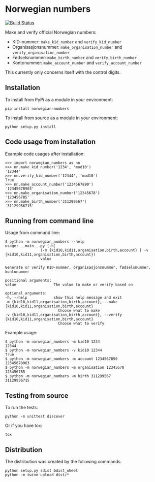 # Norwegian numbers

[![Build Status](https://travis-ci.com/Ondkloss/norwegian-numbers.svg?branch=master)](https://travis-ci.com/Ondkloss/norwegian-numbers)

Make and verify official Norwegian numbers:

* KID-nummer: `make_kid_number` and `verify_kid_number`
* Organisasjonsnummer: `make_organisation_number` and `verify_organisation_number`
* Fødselsnummer: `make_birth_number` and `verify_birth_number`
* Kontonummer: `make_account_number` and `verify_account_number`

This currently only concerns itself with the control digits.

## Installation

To install from PyPi as a module in your environment:

    pip install norwegian-numbers

To install from source as a module in your environment:

    python setup.py install

## Code usage from installation

Example code usages after installation:

    >>> import norwegian_numbers as nn
    >>> nn.make_kid_number('1234', 'mod10')
    '12344'
    >>> nn.verify_kid_number('12344', 'mod10')
    True
    >>> nn.make_account_number('1234567890')
    '12345678903'
    >>> nn.make_organisation_number('12345678')
    '123456785'
    >>> nn.make_birth_number('311299567')
    '31129956715'

## Running from command line

Usage from command line:

    $ python -m norwegian_numbers --help
    usage: __main__.py [-h]
                    (-m {kid10,kid11,organisation,birth,account} | -v {kid10,kid11,organisation,birth,account})
                    value

    Generate or verify KID-nummer, organisasjonsnummer, fødselsnummer, kontonummer

    positional arguments:
    value                 The value to make or verify based on

    optional arguments:
    -h, --help            show this help message and exit
    -m {kid10,kid11,organisation,birth,account}, --make {kid10,kid11,organisation,birth,account}
                            Choose what to make
    -v {kid10,kid11,organisation,birth,account}, --verify {kid10,kid11,organisation,birth,account}
                            Choose what to verify

Example usage:

    $ python -m norwegian_numbers -m kid10 1234
    12344
    $ python -m norwegian_numbers -v kid10 12344
    True
    $ python -m norwegian_numbers -m account 1234567890
    12345678903
    $ python -m norwegian_numbers -m organisation 12345678
    123456785
    $ python -m norwegian_numbers -m birth 311299567
    31129956715

## Testing from source

To run the tests:

    python -m unittest discover

Or if you have tox:

    tox

## Distribution

The distribution was created by the following commands:

    python setup.py sdist bdist_wheel
    python -m twine upload dist/*
